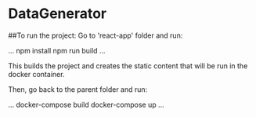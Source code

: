 # DataGenerator

##To run the project:
Go to 'react-app' folder and run:

...
npm install
npm run build
...

This builds the project and creates the static content that will be run in the docker container. 

Then, go back to the parent folder and run:

...
docker-compose build
docker-compose up
...


